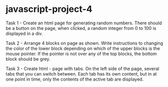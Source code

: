 # javascript-project-4

Task 1 - Create an html page for generating random numbers. There should be a button on the page, when clicked, a random integer from 0 to 100 is displayed in a div.

Task 2 - Arrange 4 blocks on page as shown. Write instructions to changing the color of the lower block depending on which of the upper blocks is the mouse pointer. If the pointer is not over any of the top blocks, the bottom block should be grey.

Task 3 - Create html - page with tabs. On the left side of the page, several tabs that you can switch between. Each tab has its own content, but in at one point in time, only the contents of the active tab are displayed.
